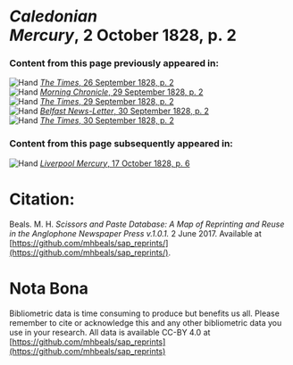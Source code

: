 # *Caledonian Mercury*, 2 October 1828, p. 2  
  
### Content from this page previously appeared in:  
![Hand](http://scissorsandpaste.net/wp-content/uploads/2017/06/smallhandpointer.png) [*The Times*, 26 September 1828, p. 2](https://mhbeals.github.io/sap_html/The-Times/The-Times-26-September-1828-p-2)  
![Hand](http://scissorsandpaste.net/wp-content/uploads/2017/06/smallhandpointer.png) [*Morning Chronicle*, 29 September 1828, p. 2](https://mhbeals.github.io/sap_html/Morning-Chronicle/Morning-Chronicle-29-September-1828-p-2)  
![Hand](http://scissorsandpaste.net/wp-content/uploads/2017/06/smallhandpointer.png) [*The Times*, 29 September 1828, p. 2](https://mhbeals.github.io/sap_html/The-Times/The-Times-29-September-1828-p-2)  
![Hand](http://scissorsandpaste.net/wp-content/uploads/2017/06/smallhandpointer.png) [*Belfast News-Letter*, 30 September 1828, p. 2](https://mhbeals.github.io/sap_html/Belfast-News-Letter/Belfast-News-Letter-30-September-1828-p-2)  
![Hand](http://scissorsandpaste.net/wp-content/uploads/2017/06/smallhandpointer.png) [*The Times*, 30 September 1828, p. 2](https://mhbeals.github.io/sap_html/The-Times/The-Times-30-September-1828-p-2)  
  
### Content from this page subsequently appeared in:  
![Hand](http://scissorsandpaste.net/wp-content/uploads/2017/06/smallhandpointer.png) [*Liverpool Mercury*, 17 October 1828, p. 6](https://mhbeals.github.io/sap_html/Liverpool-Mercury/Liverpool-Mercury-17-October-1828-p-6)  


# Citation: 

Beals. M. H. *Scissors and Paste Database: A Map of Reprinting and Reuse in the Anglophone Newspaper Press v.1.0.1.* 2 June 2017. Available at [https://github.com/mhbeals/sap_reprints/](https://github.com/mhbeals/sap_reprints/). 

# Nota Bona

Bibliometric data is time consuming to produce but benefits us all. Please remember to cite or acknowledge this and any other bibliometric data you use in your research. All data is available CC-BY 4.0 at [https://github.com/mhbeals/sap_reprints](https://github.com/mhbeals/sap_reprints)